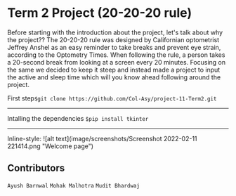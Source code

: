 # Term 2 Project (20-20-20 rule)

Before starting with the introduction about the project, let's talk about why the project??
The 20-20-20 rule was designed by Californian optometrist Jeffrey Anshel as an easy reminder to take breaks and prevent eye strain, according to the Optometry Times. When following the rule, a person takes a 20-second break from looking at a screen every 20 minutes. Focusing on the same we decided to keep it 
steep and instead made a project to input the active and sleep time which will you know ahead following around the project. 

First step```$git clone https://github.com/Col-Asy/project-11-Term2.git```
___
Intalling the dependencies ```$pip install tkinter```
___
Inline-style: 
![alt text](image/screenshots/Screenshot 2022-02-11 221414.png "Welcome page")

## Contributors
`Ayush Barnwal`
`Mohak Malhotra`
`Mudit Bhardwaj`